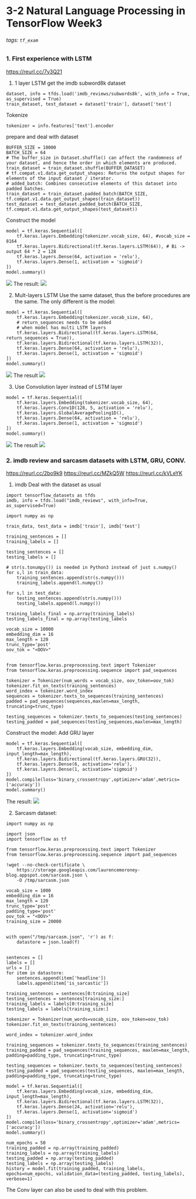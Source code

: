 # 3-2 Natural Language Processing in TensorFlow Week3
###### tags: `tf_exam`

### 1. First experience with LSTM
https://reurl.cc/7y3Q21

1. 1 layer LSTM
get the imdb subword8k dataset
```python=
dataset, info = tfds.load('imdb_reviews/subwords8k', with_info = True, as_supervised = True)
train_dataset, test_dataset = dataset['train'], dataset['test']
```
Tokenize
```python=
tokenizer = info.features['text'].encoder
```
prepare and deal with dataset
```python=
BUFFER_SIZE = 10000
BATCH_SIZE = 64
# The buffer_size in Dataset.shuffle() can affect the randomness of your dataset, and hence the order in which elements are produced.
train_dataset = train_dataset.shuffle(BUFFER_DATASET)
# tf.compat.v1.data.get_output_shapes: Returns the output shapes for elements of the input dataset / iterator.
# added_batch: Combines consecutive elements of this dataset into padded batches.
train_dataset = train_dataset.padded_batch(BATCH_SIZE, tf.compat.v1.data.get_output_shapes(train_dataset))
test_dataset = test_dataset.padded_batch(BATCH_SIZE, tf.compat.v1.data.get_output_shapes(test_dataset))
```
Construct the model
```python=
model = tf.keras.Sequential([
    tf.keras.layers.Embedding(tokenizer.vocab_size, 64), #vocab_size = 8164
    tf.keras.layers.Bidirectional(tf.keras.layers.LSTM(64)), # Bi -> output 64 * 2 = 128
    tf.keras.layers.Dense(64, activation = 'relu'),
    tf.keras.layers.Dense(1, activation = 'sigmoid')
])
model.summary()
```
![](https://i.imgur.com/lispxxv.png)
The result:
![](https://i.imgur.com/OusrR16.png)

2. Mult-layers LSTM
Use the same dataset, thus the before procedures are the same.
The only different is the model:
```python=
model = tf.keras.Sequential([
    tf.keras.layers.Embedding(tokenizer.vocab_size, 64),
    # return_sequences needs to be added 
    # when model has multi LSTM layers
    tf.keras.layers.Bidirectional(tf.keras.layers.LSTM(64, return_sequences = True)),
    tf.keras.layers.Bidirectional(tf.keras.layers.LSTM(32)),
    tf.keras.layers.Dense(64, activation = 'relu'),
    tf.keras.layers.Dense(1, activation = 'sigmoid')
])
model.summary()
```
![](https://i.imgur.com/Am3fpLX.png)
The result
![](https://i.imgur.com/NlMsQhv.png)

3. Use Convolution layer instead of LSTM layer
```python=
model = tf.keras.Sequential([
    tf.keras.layers.Embedding(tokenizer.vocab_size, 64),
    tf.keras.layers.Conv1D(128, 5, activation = 'relu'),
    tf.keras.layers.GlobalAveragePooling1D(),
    tf.keras.layers.Dense(64, activation = 'relu'),
    tf.keras.layers.Dense(1, activation = 'sigmoid')
])
model.summary()
```
![](https://i.imgur.com/LohMMQi.png)
The result
![](https://i.imgur.com/mWwUAtV.png)

### 2. imdb review and sarcasm datasets with LSTM, GRU, CONV.
https://reurl.cc/2bo9k9
https://reurl.cc/MZkQ5W
https://reurl.cc/kVLeYK
1. imdb
Deal with the dataset as usual
```python=
import tensorflow_datasets as tfds
imdb, info = tfds.load("imdb_reviews", with_info=True, as_supervised=True)

import numpy as np

train_data, test_data = imdb['train'], imdb['test']

training_sentences = []
training_labels = []

testing_sentences = []
testing_labels = []

# str(s.tonumpy()) is needed in Python3 instead of just s.numpy()
for s,l in train_data:
    training_sentences.append(str(s.numpy()))
    training_labels.append(l.numpy())
  
for s,l in test_data:
    testing_sentences.append(str(s.numpy()))
    testing_labels.append(l.numpy())
  
training_labels_final = np.array(training_labels)
testing_labels_final = np.array(testing_labels

vocab_size = 10000
embedding_dim = 16
max_length = 120
trunc_type='post'
oov_tok = "<OOV>"


from tensorflow.keras.preprocessing.text import Tokenizer
from tensorflow.keras.preprocessing.sequence import pad_sequences

tokenizer = Tokenizer(num_words = vocab_size, oov_token=oov_tok)
tokenizer.fit_on_texts(training_sentences)
word_index = tokenizer.word_index
sequences = tokenizer.texts_to_sequences(training_sentences)
padded = pad_sequences(sequences,maxlen=max_length, truncating=trunc_type)

testing_sequences = tokenizer.texts_to_sequences(testing_sentences)
testing_padded = pad_sequences(testing_sequences,maxlen=max_length)
```
Construct the model:
Add GRU layer
```python=
model = tf.keras.Sequential([
    tf.keras.layers.Embedding(vocab_size, embedding_dim, input_length=max_length),
    tf.keras.layers.Bidirectional(tf.keras.layers.GRU(32)),
    tf.keras.layers.Dense(6, activation='relu'),
    tf.keras.layers.Dense(1, activation='sigmoid')
])
model.compile(loss='binary_crossentropy',optimizer='adam',metrics=['accuracy'])
model.summary()
```
The result:
![](https://i.imgur.com/l4XC7N5.png)

2. Sarcasm dataset:
```python=
import numpy as np

import json
import tensorflow as tf

from tensorflow.keras.preprocessing.text import Tokenizer
from tensorflow.keras.preprocessing.sequence import pad_sequences

!wget --no-check-certificate \
    https://storage.googleapis.com/laurencemoroney-blog.appspot.com/sarcasm.json \
    -O /tmp/sarcasm.json

vocab_size = 1000
embedding_dim = 16
max_length = 120
trunc_type='post'
padding_type='post'
oov_tok = "<OOV>"
training_size = 20000


with open("/tmp/sarcasm.json", 'r') as f:
    datastore = json.load(f)


sentences = []
labels = []
urls = []
for item in datastore:
    sentences.append(item['headline'])
    labels.append(item['is_sarcastic'])

training_sentences = sentences[0:training_size]
testing_sentences = sentences[training_size:]
training_labels = labels[0:training_size]
testing_labels = labels[training_size:]

tokenizer = Tokenizer(num_words=vocab_size, oov_token=oov_tok)
tokenizer.fit_on_texts(training_sentences)

word_index = tokenizer.word_index

training_sequences = tokenizer.texts_to_sequences(training_sentences)
training_padded = pad_sequences(training_sequences, maxlen=max_length, padding=padding_type, truncating=trunc_type)

testing_sequences = tokenizer.texts_to_sequences(testing_sentences)
testing_padded = pad_sequences(testing_sequences, maxlen=max_length, padding=padding_type, truncating=trunc_type)

model = tf.keras.Sequential([
    tf.keras.layers.Embedding(vocab_size, embedding_dim, input_length=max_length),
    tf.keras.layers.Bidirectional(tf.keras.layers.LSTM(32)),
    tf.keras.layers.Dense(24, activation='relu'),
    tf.keras.layers.Dense(1, activation='sigmoid')
])
model.compile(loss='binary_crossentropy',optimizer='adam',metrics=['accuracy'])
model.summary()

num_epochs = 50
training_padded = np.array(training_padded)
training_labels = np.array(training_labels)
testing_padded = np.array(testing_padded)
testing_labels = np.array(testing_labels)
history = model.fit(training_padded, training_labels, epochs=num_epochs, validation_data=(testing_padded, testing_labels), verbose=1)
```
The Conv layer can also be used to deal with this problem.